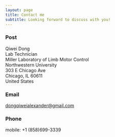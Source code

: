 ```yaml
---
layout: page
title: Contact me
subtitle: Looking forward to discuss with you!
---
```


### Post

Qiwei Dong  
Lab Technician  
Miller Laboratory of Limb Motor Control  
Northwestern University  
303 E Chicago Ave  
Chicago, IL 60611  
United States  

### Email

dongqiweialexander@gmail.com

### Phone

mobile: +1 (858)699-3339

